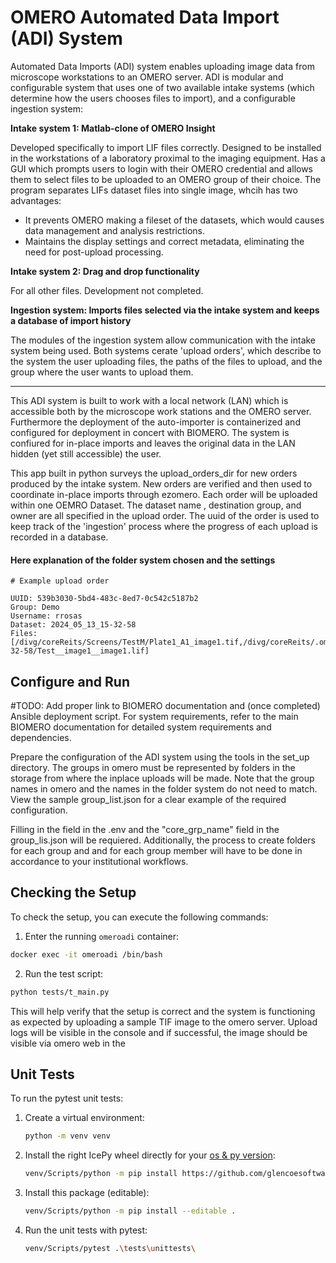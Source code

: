 # OMERO Automated Data Import (ADI) System

Automated Data Imports (ADI) system enables uploading image data from microscope workstations to an OMERO server. ADI is modular and configurable system that uses one of two available intake systems (which determine how the users chooses files to import), and a configurable ingestion system: 

**Intake system 1: Matlab-clone of OMERO Insight** 

Developed specifically to import LIF files correctly. Designed to be installed in the workstations of a laboratory proximal to the imaging equipment. Has a GUI which prompts users to login with their OMERO credential and allows them to select files to be uploaded to an OMERO group of their choice. The program separates LIFs dataset files into single image, whcih has two advantages:

- It prevents OMERO making a fileset of the datasets, which would causes data management and analysis restrictions.
- Maintains the display settings and correct metadata, eliminating the need for post-upload processing.


**Intake system 2: Drag and drop functionality**
    
For all other files. Development not completed.

**Ingestion system: Imports files selected via the intake system and keeps a database of import history**

The modules of the ingestion system allow communication with the intake system being used. Both systems cerate 'upload orders', which describe to the system the user uploading files, the paths of the files to upload, and the group where the user wants to upload them.

---
This ADI system is built to work with a local network (LAN) which is accessible both by the microscope work stations and the OMERO server. Furthermore the deployment of the auto-importer is containerized and configured for deployment in concert with BIOMERO. The system is confiured for in-place imports and leaves the original data in the LAN hidden (yet still accessible) the user. 

This app built in python surveys the upload_orders_dir for new orders produced by the intake system. New orders are verified and then used to coordinate in-place imports through ezomero. Each order will be uploaded within one OEMRO Dataset. The dataset name , destination group, and owner are all specified in the upload order. The uuid of the order is used to keep track of the 'ingestion' process where the progress of each upload is recorded in a database.

#### Here explanation of the folder system chosen and the settings
```
# Example upload order

UUID: 539b3030-5bd4-483c-8ed7-0c542c5187b2
Group: Demo
Username: rrosas
Dataset: 2024_05_13_15-32-58
Files: [/divg/coreReits/Screens/TestM/Plate1_A1_image1.tif,/divg/coreReits/.omerodata/2024/05/13/15-32-58/Test__image1__image1.lif]

```

## Configure and Run

#TODO: Add proper link to BIOMERO documentation and (once completed) Ansible deployment script.
For system requirements, refer to the main BIOMERO documentation for detailed system requirements and dependencies. 



Prepare the configuration of the ADI system using the tools in the set_up directory. The groups in omero must be represented by folders in the storage from where the inplace uploads will be made. Note that the group names in omero and the names in the folder system do not need to match. View the sample group_list.json for a clear example of the required configuration.

Filling in the field in the .env and the "core_grp_name" field in the group_lis.json will be requiered. Additionally, the process to create folders for each group and and for each group member will have to be done in accordance to your institutional workflows.


## Checking the Setup

To check the setup, you can execute the following commands:

1. Enter the running `omeroadi` container:

```bash
docker exec -it omeroadi /bin/bash
```

2. Run the test script:
```bash
python tests/t_main.py
```

This will help verify that the setup is correct and the system is functioning as expected by uploading a sample TIF image to the omero server.
Upload logs will be visible in the console and if successful, the image should be visible via omero web in the 

## Unit Tests

To run the pytest unit tests:

1. Create a virtual environment:
   ```bash
   python -m venv venv
   ```
2. Install the right IcePy wheel directly for your [os & py version](https://www.glencoesoftware.com/blog/2023/12/08/ice-binaries-for-omero.html):
   ```bash
   venv/Scripts/python -m pip install https://github.com/glencoesoftware/zeroc-ice-py-win-x86_64/releases/download/20240325/zeroc_ice-3.6.5-cp310-cp310-win_amd64.whl
   ```
3. Install this package (editable):
   ```bash
   venv/Scripts/python -m pip install --editable .
   ```
4. Run the unit tests with pytest:
   ```bash
   venv/Scripts/pytest .\tests\unittests\
   ```


